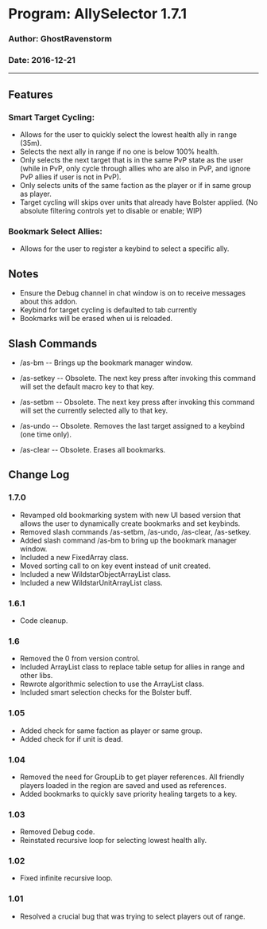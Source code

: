 # Program: AllySelector 1.7.1
### Author: GhostRavenstorm
### Date: 2016-12-21

---

## Features
### Smart Target Cycling:
   - Allows for the user to quickly select the lowest health ally in range (35m).
   - Selects the next ally in range if no one is below 100% health.
   - Only selects the next target that is in the same PvP state as the user
     (while in PvP, only cycle through allies who are also in PvP, and ignore
     PvP allies if user is not in PvP).
   - Only selects units of the same faction as the player or if in same group as player.
   - Target cycling will skips over units that already have Bolster applied.
     (No absolute filtering controls yet to disable or enable; WIP)

### Bookmark Select Allies:
   - Allows for the user to register a keybind to select a specific ally.


## Notes
   - Ensure the Debug channel in chat window is on to receive messages
   about this addon.
   - Keybind for target cycling is defaulted to tab currently
   - Bookmarks will be erased when ui is reloaded.


## Slash Commands
   - /as-bm     -- Brings up the bookmark manager window.

   - /as-setkey -- Obsolete. The next key press after invoking this command will set the default
                   macro key to that key.

   - /as-setbm  -- Obsolete. The next key press after invoking this command will set the currently
                   selected ally to that key.

   - /as-undo   -- Obsolete. Removes the last target assigned to a keybind (one time only).

   - /as-clear  -- Obsolete. Erases all bookmarks.


## Change Log

### 1.7.0
   - Revamped old bookmarking system with new UI based version that allows
      the user to dynamically create bookmarks and set keybinds.
   - Removed slash commands /as-setbm, /as-undo, /as-clear, /as-setkey.
   - Added slash command /as-bm to bring up the bookmark manager window.
   - Included a new FixedArray class.
   - Moved sorting call to on key event instead of unit created.
   - Included a new WildstarObjectArrayList class.
   - Included a new WildstarUnitArrayList class.


### 1.6.1
   - Code cleanup.

### 1.6
   - Removed the 0 from version control.
   - Included ArrayList class to replace table setup for allies in range and
     other libs.
   - Rewrote algorithmic selection to use the ArrayList class.
   - Included smart selection checks for the Bolster buff.

### 1.05
   - Added check for same faction as player or same group.
   - Added check for if unit is dead.

### 1.04
   - Removed the need for GroupLib to get player references. All friendly
     players loaded in the region are saved and used as references.
   - Added bookmarks to quickly save priority healing targets to a key.

### 1.03
   - Removed Debug code.
   - Reinstated recursive loop for selecting lowest health ally.

### 1.02  
   - Fixed infinite recursive loop.

### 1.01  
   - Resolved a crucial bug that was trying to select players out of range.
